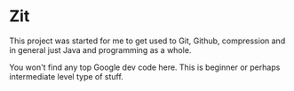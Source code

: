 # Zit

This project was started for me to get used to Git, Github, compression and in general just Java and programming as a whole.

You won't find any top Google dev code here. This is beginner or perhaps intermediate level type of stuff.
